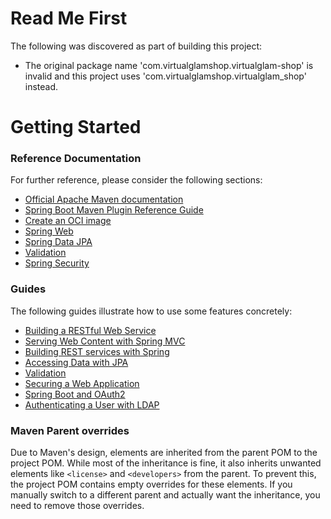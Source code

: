# Read Me First
The following was discovered as part of building this project:

* The original package name 'com.virtualglamshop.virtualglam-shop' is invalid and this project uses 'com.virtualglamshop.virtualglam_shop' instead.

# Getting Started

### Reference Documentation
For further reference, please consider the following sections:

* [Official Apache Maven documentation](https://maven.apache.org/guides/index.html)
* [Spring Boot Maven Plugin Reference Guide](https://docs.spring.io/spring-boot/3.4.10/maven-plugin)
* [Create an OCI image](https://docs.spring.io/spring-boot/3.4.10/maven-plugin/build-image.html)
* [Spring Web](https://docs.spring.io/spring-boot/3.4.10/reference/web/servlet.html)
* [Spring Data JPA](https://docs.spring.io/spring-boot/3.4.10/reference/data/sql.html#data.sql.jpa-and-spring-data)
* [Validation](https://docs.spring.io/spring-boot/3.4.10/reference/io/validation.html)
* [Spring Security](https://docs.spring.io/spring-boot/3.4.10/reference/web/spring-security.html)

### Guides
The following guides illustrate how to use some features concretely:

* [Building a RESTful Web Service](https://spring.io/guides/gs/rest-service/)
* [Serving Web Content with Spring MVC](https://spring.io/guides/gs/serving-web-content/)
* [Building REST services with Spring](https://spring.io/guides/tutorials/rest/)
* [Accessing Data with JPA](https://spring.io/guides/gs/accessing-data-jpa/)
* [Validation](https://spring.io/guides/gs/validating-form-input/)
* [Securing a Web Application](https://spring.io/guides/gs/securing-web/)
* [Spring Boot and OAuth2](https://spring.io/guides/tutorials/spring-boot-oauth2/)
* [Authenticating a User with LDAP](https://spring.io/guides/gs/authenticating-ldap/)

### Maven Parent overrides

Due to Maven's design, elements are inherited from the parent POM to the project POM.
While most of the inheritance is fine, it also inherits unwanted elements like `<license>` and `<developers>` from the parent.
To prevent this, the project POM contains empty overrides for these elements.
If you manually switch to a different parent and actually want the inheritance, you need to remove those overrides.


